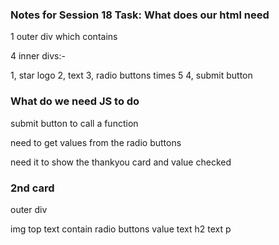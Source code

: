 ### Notes for Session 18 Task: What does our html need

1 outer div which contains

4 inner divs:-

1, star logo
2, text
3, radio buttons times 5
4, submit button


### What do we need JS to do

submit button to call a function

need to get values from the radio buttons

need it to show the thankyou card and value checked

### 2nd card

outer div

img top
text contain radio buttons value
text h2
text p

